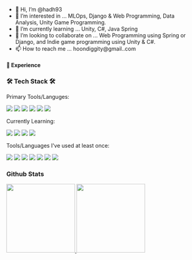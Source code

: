 - 👋 Hi, I’m @hadh93
- 👀 I’m interested in ... MLOps, Django & Web Programming, Data Analysis, Unity Game Programming.
- 🌱 I’m currently learning ... Unity, C#, Java Spring
- 💞️ I’m looking to collaborate on ... Web Programming using Spring or Django, and Indie game programming using Unity & C#.
- 📫 How to reach me ... hoondiggity@gmail..com


#### 🌠 Experience

<h3>🛠 Tech Stack 🛠</h3>

Primary Tools/Languges:
<p>
  <img src="https://img.shields.io/badge/Python-3776AB?style=flat-square&logo=Python&logoColor=white">
  <img src = "https://img.shields.io/badge/Java-ED8B00?style=for-the-badge&logo=java&logoColor=white">
  <img src="https://img.shields.io/badge/HTML5-E34F26?style=flat-square&logo=HTML5&logoColor=white">
  <img src = "https://img.shields.io/badge/Django-092E20?style=for-the-badge&logo=django&logoColor=white">
  <img src = "https://img.shields.io/badge/CSS-239120?&style=for-the-badge&logo=css3&logoColor=white">
  <img src = "https://img.shields.io/badge/JavaScript-323330?style=for-the-badge&logo=javascript&logoColor=F7DF1E">
</p>

Currently Learning:

<p>
  <img src = "https://img.shields.io/badge/Spring-6DB33F?style=for-the-badge&logo=spring&logoColor=white">
  <img src = "https://img.shields.io/badge/MySQL-00000F?style=for-the-badge&logo=mysql&logoColor=white">
  <img src = "https://img.shields.io/badge/Unity-100000?style=for-the-badge&logo=unity&logoColor=white">
  <img src = "https://img.shields.io/badge/C%23-239120?style=for-the-badge&logo=c-sharp&logoColor=white">
</p>


Tools/Languages I've used at least once:
<p>
  
  <img src="https://img.shields.io/badge/C++-00599C?style=flat-square&logo=C%2B%2B&logoColor=white">
  <img src = "https://img.shields.io/badge/Node.js-43853D?style=for-the-badge&logo=node.js&logoColor=white">
  <img src = "https://img.shields.io/badge/Flask-000000?style=for-the-badge&logo=flask&logoColor=white">
  <img src = "https://img.shields.io/badge/Bootstrap-563D7C?style=for-the-badge&logo=bootstrap&logoColor=white">
  <img src = "https://img.shields.io/badge/Vue.js-35495E?style=for-the-badge&logo=vue.js&logoColor=4FC08D">
  <img src = "https://img.shields.io/badge/R-276DC3?style=for-the-badge&logo=r&logoColor=white">
  <img src = "https://img.shields.io/badge/PostgreSQL-316192?style=for-the-badge&logo=postgresql&logoColor=white">
</p>

  


### Github Stats

<a href="#">
  <img src="https://github-readme-stats.vercel.app/api?username=hadh93&theme=react&show_icons=true" height="180px">
</a>
<a href="#">
  <img src="https://github-readme-stats.vercel.app/api/top-langs/?username=hadh93&theme=react&exclude_repo=Jagi,assignment&layout=compact" height="180px">
</a>
